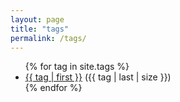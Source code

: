 ```yaml
---
layout: page
title: "tags"
permalink: /tags/
---
```


<div class="tags">
    <ul class="tag-list">
    {% for tag in site.tags %}
        <li>
        <a href="{{ site.baseurl }}/tags/{{ tag | first }}">{{ tag | first }}</a> ({{ tag | last | size }})
        </li>
    {% endfor %}
    </ul>
</div>
